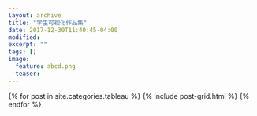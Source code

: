 ```yaml
---
layout: archive
title: "学生可视化作品集"
date: 2017-12-30T11:40:45-04:00
modified:
excerpt: ""
tags: []
image: 
  feature: abcd.png
  teaser: 
---
```



<div class="tiles">
{% for post in site.categories.tableau %}
  {% include post-grid.html %}
{% endfor %}
</div><!-- /.tiles -->

